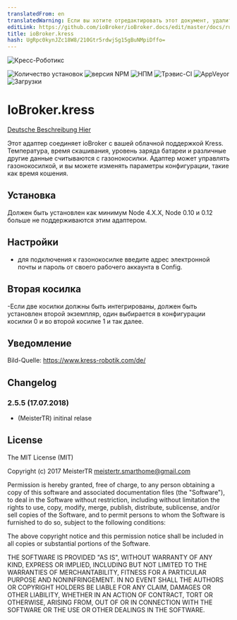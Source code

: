 ```yaml
---
translatedFrom: en
translatedWarning: Если вы хотите отредактировать этот документ, удалите поле «translationFrom», в противном случае этот документ будет снова автоматически переведен
editLink: https://github.com/ioBroker/ioBroker.docs/edit/master/docs/ru/adapterref/iobroker.kress/README.md
title: ioBroker.kress
hash: UgRpc0kynJZc18W8/210Gtr5rdwjSg15gBuNMpiDffo=
---
```

![Кресс-Роботикс](../../../en/adapterref/iobroker.kress/admin/kress-2.png)

![Количество установок](http://iobroker.live/badges/kress-stable.svg)
![версия NPM](http://img.shields.io/npm/v/iobroker.kress.svg)
![НПМ](https://nodei.co/npm/iobroker.kress.png?downloads=true)
![Трэвис-CI](https://api.travis-ci.org/MeisterTR/ioBroker.kress.svg?branch=master)
![AppVeyor](https://ci.appveyor.com/api/projects/status/github/MeisterTR/ioBroker.kress?branch=master&svg=true)
![Загрузки](https://img.shields.io/npm/dm/iobroker.kress.svg)

# IoBroker.kress
[Deutsche Beschreibung Hier](README_de.md)

Этот адаптер соединяет ioBroker с вашей облачной поддержкой Kress. Температура, время скашивания, уровень заряда батареи и различные другие данные считываются с газонокосилки. Адаптер может управлять газонокосилкой, и вы можете изменять параметры конфигурации, такие как время кошения.

## Установка
Должен быть установлен как минимум Node 4.X.X, Node 0.10 и 0.12 больше не поддерживаются этим адаптером.

## Настройки
- для подключения к газонокосилке введите адрес электронной почты и пароль от своего рабочего аккаунта в Config.

## Вторая косилка
-Если две косилки должны быть интегрированы, должен быть установлен второй экземпляр, один выбирается в конфигурации косилки 0 и во второй косилке 1 и так далее.

## Уведомление
Bild-Quelle: https://www.kress-robotik.com/de/

## Changelog
### 2.5.5 (17.07.2018)
* (MeisterTR) initinal relase

## License
The MIT License (MIT)

Copyright (c) 2017 MeisterTR <meistertr.smarthome@gmail.com>

Permission is hereby granted, free of charge, to any person obtaining a copy
of this software and associated documentation files (the "Software"), to deal
in the Software without restriction, including without limitation the rights
to use, copy, modify, merge, publish, distribute, sublicense, and/or sell
copies of the Software, and to permit persons to whom the Software is
furnished to do so, subject to the following conditions:

The above copyright notice and this permission notice shall be included in
all copies or substantial portions of the Software.

THE SOFTWARE IS PROVIDED "AS IS", WITHOUT WARRANTY OF ANY KIND, EXPRESS OR
IMPLIED, INCLUDING BUT NOT LIMITED TO THE WARRANTIES OF MERCHANTABILITY,
FITNESS FOR A PARTICULAR PURPOSE AND NONINFRINGEMENT. IN NO EVENT SHALL THE
AUTHORS OR COPYRIGHT HOLDERS BE LIABLE FOR ANY CLAIM, DAMAGES OR OTHER
LIABILITY, WHETHER IN AN ACTION OF CONTRACT, TORT OR OTHERWISE, ARISING FROM,
OUT OF OR IN CONNECTION WITH THE SOFTWARE OR THE USE OR OTHER DEALINGS IN
THE SOFTWARE.
